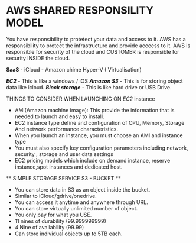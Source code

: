 # AWS SHARED RESPONSILITY MODEL

You have responsibility to protetect your data and access to it.
AWS has a responsibility to protect the infrastructure and provide acceess to it.
AWS is responsible for security of the cloud and CUSTOMER is responsible for security INSIDE the cloud.

**SaaS** - iCloud - Amazon chime
Hyper-V ( Virtualisation)

***EC2*** - This is like a windows / iOS
***Amazon S3*** - This is for storing object data like icloud.
***Block storage*** - This is like hard drive or USB Drive.

 THINGS TO CONSIDER WHEN LAUNCHING ON *EC2* instance
 - AMI(Amazon machine image): This provide the information that is needed to launch and easy to install.
 - EC2 instance type define and configuration of CPU, Memory, Storage And network performance characteristics.
 - When you launch an instance, you must choose an AMI and instance type
 - You must also specify key configuration parameters including network, security , storage and user data settings 
 - EC2 pricing models which include on demand instance, reserve instance,spot instances and dedicated host.
  
  ** SIMPLE STORAGE SERVICE S3 - BUCKET **
 
  - You can store data in S3 as an object inside the bucket.
  - Similar to iCloud/gdrive/onedrive.
  - You can access it anytime and anywhere through URL.
  - You can store virtually unlimited number of object.
  - You only pay for what you USE.
  - 11 nines of durability (99.999999999)
  - 4  Nine of availability (99.99)
  - Can store individual objects up to 5TB each.
